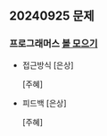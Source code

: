 ## 20240925 문제
### 프로그래머스 [볼 모으기](https://www.acmicpc.net/problem/17615)
- 접근방식
  [은상]

  [주혜]
  
- 피드백
  [은상]
 
  [주혜]
